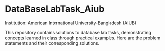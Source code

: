 # DataBaseLabTask_Aiub

Institution: American International University-Bangladesh (AIUB)

This repository contains solutions to database lab tasks, demonstrating concepts learned in class through practical examples. Here are the problem statements and their corresponding solutions.
